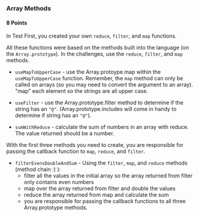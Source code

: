 ### Array Methods

#### 8 Points


In Test First, you created your own `reduce`, `filter`, and `map` functions.  

All these functions were based on the methods built into the language (on the `Array.prototype`). In the challenges, use the `reduce`, `filter`, and `map` methods.

- `useMapToUpperCase` - use the Array.protoype.map within the `useMapToUpperCase` function. Remember, the `map` method can only be called on arrays (so you may need to convert the argument to an array). "map" each element so the strings are all upper case.

- `useFilter` - use the Array.prototype.filter method to determine if the string has an `"@"`. (Array.prototype.includes will come in handy to determine if string has an `"@"`).

- `sumWithReduce` - calculate the sum of numbers in an array with reduce. The value returned should be a number.

With the first three methods you need to create, you are responsible for passing the callback function to `map`, `reduce`, and `filter`.

- `filterEvensDoubleAndSum` - Using the `filter`, `map`, and `reduce` methods (method chain :) ):
  - filter all the values in the initial array so the array returned from filter only contains even numbers
  - map over the array returned from filter and double the values
  - reduce the array returned from map and calculate the sum
  - you are responsible for passing the callback functions to all three Array.prototype methods.



